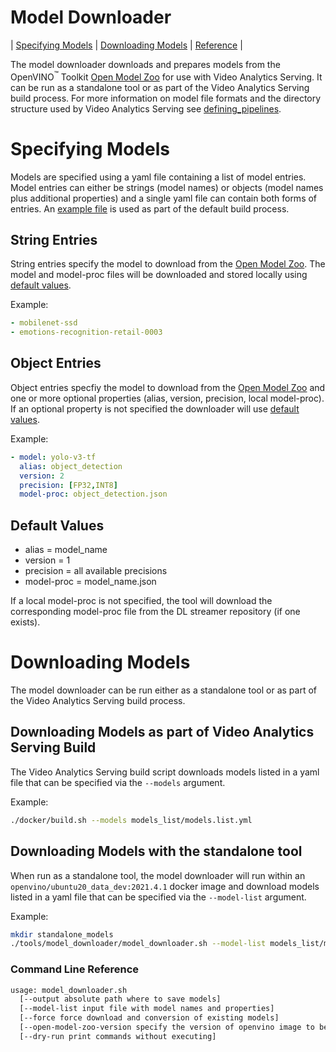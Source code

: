 # Model Downloader
| [Specifying Models](#specifying-models) | [Downloading Models](#downloading-models) | [Reference](#command-line-reference) |

The model downloader downloads and prepares models from the
OpenVINO<sup>&#8482;</sup> Toolkit [Open Model
Zoo](https://github.com/openvinotoolkit/open_model_zoo) for use with
Video Analytics Serving. It can be run as a standalone tool or as
part of the Video Analytics Serving build process. For more
information on model file formats and the directory structure used by
Video Analytics Serving see [defining_pipelines](/docs/defining_pipelines.md#deep-learning-models).

# Specifying Models

Models are specified using a yaml file containing a list of model
entries. Model entries can either be strings (model names) or objects
(model names plus additional properties) and a single yaml file can
contain both forms of entries. An [example file](/models_list/models.list.yml) is used as part of the
default build process.

## String Entries
String entries specify the model to download from the [Open Model
Zoo](https://github.com/openvinotoolkit/open_model_zoo). The model and
model-proc files will be downloaded and stored locally using [default
values](#default-values).

Example:

```yaml
- mobilenet-ssd
- emotions-recognition-retail-0003
```

## Object Entries
Object entries specfiy the model to download from the [Open Model
Zoo](https://github.com/openvinotoolkit/open_model_zoo) and one or
more optional properties (alias, version, precision, local
model-proc). If an optional property is not specified the downloader
will use [default values](#default-values).

Example:

```yaml
- model: yolo-v3-tf
  alias: object_detection
  version: 2
  precision: [FP32,INT8]
  model-proc: object_detection.json
```

## Default Values

* alias = model_name
* version = 1
* precision = all available precisions
* model-proc = model_name.json

If a local model-proc is not specified, the tool will download the
corresponding model-proc file from the DL streamer repository (if one
exists).


# Downloading Models

The model downloader can be run either as a standalone tool or as part
of the Video Analytics Serving build process.

## Downloading Models as part of Video Analytics Serving Build

The Video Analytics Serving build script downloads models listed in a
yaml file that can be specified via the `--models` argument.

Example:
```bash
./docker/build.sh --models models_list/models.list.yml
```

## Downloading Models with the standalone tool

When run as a standalone tool, the model downloader will run within an
`openvino/ubuntu20_data_dev:2021.4.1` docker image and download models listed in
a yaml file that can be specified via the  `--model-list` argument.

Example:
```bash
mkdir standalone_models
./tools/model_downloader/model_downloader.sh --model-list models_list/models.list.yml --output ${PWD}/standalone_models
```

### Command Line Reference

```bash
usage: model_downloader.sh
  [--output absolute path where to save models]
  [--model-list input file with model names and properties]
  [--force force download and conversion of existing models]
  [--open-model-zoo-version specify the version of openvino image to be used for downloading models from Open Model Zoo]
  [--dry-run print commands without executing]
```
